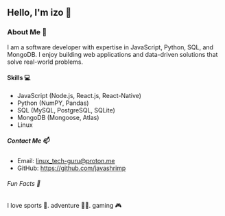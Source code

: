 ## Hello, I'm izo 👋

### About Me 🚀
I am a software developer with expertise in JavaScript, Python, SQL, and MongoDB. I enjoy building web applications and data-driven solutions that solve real-world problems.

#### Skills 💻
+ JavaScript (Node.js, React.js, React-Native)
+ Python (NumPY, Pandas)
+ SQL (MySQL, PostgreSQL, SQLite)
+ MongoDB (Mongoose, Atlas)
+ Linux

##### Contact Me 📫
+ Email: linux_tech-guru@proton.me
+ GitHub: https://github.com/javashrimp

###### Fun Facts 🔆
I love sports 🏈. adventure 🏄‍♂️. gaming 🎮
